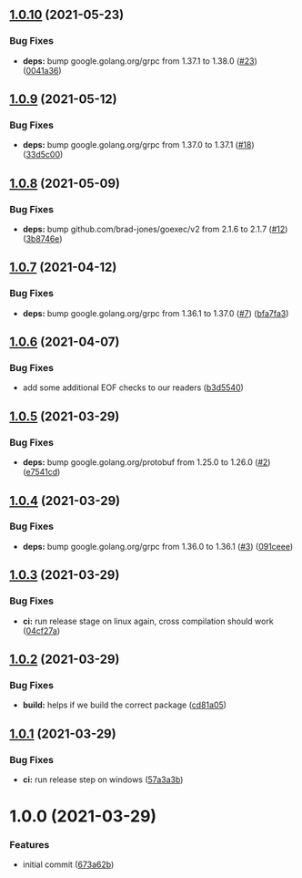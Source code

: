 ## [1.0.10](https://github.com/brad-jones/winsudo/compare/v1.0.9...v1.0.10) (2021-05-23)


### Bug Fixes

* **deps:** bump google.golang.org/grpc from 1.37.1 to 1.38.0 ([#23](https://github.com/brad-jones/winsudo/issues/23)) ([0041a36](https://github.com/brad-jones/winsudo/commit/0041a36bdbccbd40cee8d356bdaaa34c977f6606))

## [1.0.9](https://github.com/brad-jones/winsudo/compare/v1.0.8...v1.0.9) (2021-05-12)


### Bug Fixes

* **deps:** bump google.golang.org/grpc from 1.37.0 to 1.37.1 ([#18](https://github.com/brad-jones/winsudo/issues/18)) ([33d5c00](https://github.com/brad-jones/winsudo/commit/33d5c00c076e1b58069ecee2ff56ef3780dd6663))

## [1.0.8](https://github.com/brad-jones/winsudo/compare/v1.0.7...v1.0.8) (2021-05-09)


### Bug Fixes

* **deps:** bump github.com/brad-jones/goexec/v2 from 2.1.6 to 2.1.7 ([#12](https://github.com/brad-jones/winsudo/issues/12)) ([3b8746e](https://github.com/brad-jones/winsudo/commit/3b8746eb7295dfa78eea6026fe9de6affaa0950a))

## [1.0.7](https://github.com/brad-jones/winsudo/compare/v1.0.6...v1.0.7) (2021-04-12)


### Bug Fixes

* **deps:** bump google.golang.org/grpc from 1.36.1 to 1.37.0 ([#7](https://github.com/brad-jones/winsudo/issues/7)) ([bfa7fa3](https://github.com/brad-jones/winsudo/commit/bfa7fa3deb5feac7fec91eb5c42c72284f7bd1e7))

## [1.0.6](https://github.com/brad-jones/winsudo/compare/v1.0.5...v1.0.6) (2021-04-07)


### Bug Fixes

* add some additional EOF checks to our readers ([b3d5540](https://github.com/brad-jones/winsudo/commit/b3d55405ec4b74e329e4731f2c9ae526e22fb834))

## [1.0.5](https://github.com/brad-jones/winsudo/compare/v1.0.4...v1.0.5) (2021-03-29)


### Bug Fixes

* **deps:** bump google.golang.org/protobuf from 1.25.0 to 1.26.0 ([#2](https://github.com/brad-jones/winsudo/issues/2)) ([e7541cd](https://github.com/brad-jones/winsudo/commit/e7541cd3cbb6a79d75fcf15dc28a0dbad5210001))

## [1.0.4](https://github.com/brad-jones/winsudo/compare/v1.0.3...v1.0.4) (2021-03-29)


### Bug Fixes

* **deps:** bump google.golang.org/grpc from 1.36.0 to 1.36.1 ([#3](https://github.com/brad-jones/winsudo/issues/3)) ([091ceee](https://github.com/brad-jones/winsudo/commit/091ceee8e37e64fbfbc7817a519bb16e2307c082))

## [1.0.3](https://github.com/brad-jones/winsudo/compare/v1.0.2...v1.0.3) (2021-03-29)


### Bug Fixes

* **ci:** run release stage on linux again, cross compilation should work ([04cf27a](https://github.com/brad-jones/winsudo/commit/04cf27ac8d515001399326727953242996bf9a5a))

## [1.0.2](https://github.com/brad-jones/winsudo/compare/v1.0.1...v1.0.2) (2021-03-29)


### Bug Fixes

* **build:** helps if we build the correct package ([cd81a05](https://github.com/brad-jones/winsudo/commit/cd81a0559a9cfa4eb734d691e778fdfdd3517a37))

## [1.0.1](https://github.com/brad-jones/winsudo/compare/v1.0.0...v1.0.1) (2021-03-29)


### Bug Fixes

* **ci:** run release step on windows ([57a3a3b](https://github.com/brad-jones/winsudo/commit/57a3a3b36fac35ac3dba21d3b0ffd432e532c7d2))

# 1.0.0 (2021-03-29)


### Features

* initial commit ([673a62b](https://github.com/brad-jones/winsudo/commit/673a62b8a02564afea989335190b3ecddfeab7b6))
